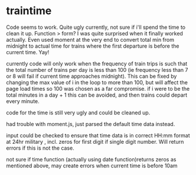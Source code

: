 # traintime
<!-- 
Currently works as long as the time until next train is after the current time.
returns an error if the first train was before "now".

psedo-code for the logic on how to solve that issue is commented...a loop needs to be created, but unsure which variable to iterate in the loop. -->
Code seems to work. Quite ugly currently, not sure if i'll spend the time to clean it up. Function > form?
I was quite surprised when it finally worked actually. Even used moment at the very end to convert total min from midnight to actual time for trains where the first departure is before the current time. Yay!

currently code will only work when the frequency of train trips is such that the total number of trains per day is less than 100 (ie frequency less than 7 or 8 will fail if current time approaches midnight). This can be fixed by changing the max value of i in the loop to more than 100, but will affect the page load times so 100 was chosen as a far compromise. if i were to be the total minutes in a day + 1 this can be avoided, and then trains could depart every minute.

code for the time is still very ugly and could be cleaned up.

had trouble with moment.js, just parsed the default time data instead.

input could be checked to ensure that time data is in correct HH:mm format at 24hr military , incl. zeros for first digit if single digit number. Will return errors if this is not the case.

not sure if time function (actually using date function)returns zeros as mentioned above, may create errors when current time is before 10am



